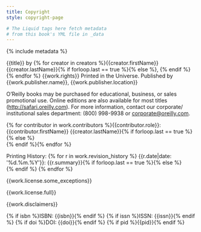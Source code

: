 ```yaml
---
title: Copyright
style: copyright-page

# The Liquid tags here fetch metadata
# from this book's YML file in _data
---
```


{% include metadata %}


{{title}}
by {% for creator in creators %}{{creator.firstName}} {{creator.lastName}}{% if forloop.last == true %}{% else %}, {% endif %}{% endfor %}
{{work.rights}}
Printed in the Universe.
Published by {{work.publisher.name}}, {{work.publisher.location}}

O’Reilly books may be purchased for educational, business, or sales promotional use. Online editions
are also available for most titles (http://safari.oreilly.com). For more information, contact our corporate/
institutional sales department: (800) 998-9938 or corporate@oreilly.com.

{% for contributor in work.contributors %}{{contributor.role}}: {{contributor.firstName}} {{creator.lastName}}{% if forloop.last == true %}{% else %}<br>{% endif %}{% endfor %}

Printing History:
{% for r in work.revision_history %}
{{r.date|date: '%d.%m.%Y'}}: {{r.summary}}{% if forloop.last == true %}{% else %}<br>{% endif %}
{% endfor %}

{{work.license.some_exceptions}}

{{work.license.full}}

{{work.disclaimers}}

{% if isbn %}ISBN: {{isbn}}{% endif %}
{% if issn %}ISSN: {{issn}}{% endif %}
{% if doi %}DOI: {{doi}}{% endif %}
{% if pid %}{{pid}}{% endif %}

